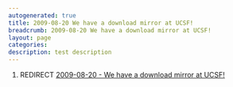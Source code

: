 ```yaml
---
autogenerated: true
title: 2009-08-20 We have a download mirror at UCSF!
breadcrumb: 2009-08-20 We have a download mirror at UCSF!
layout: page
categories: 
description: test description
---
```


1.  REDIRECT [2009-08-20 - We have a download mirror at UCSF!](2009-08-20_-_We_have_a_download_mirror_at_UCSF!)
